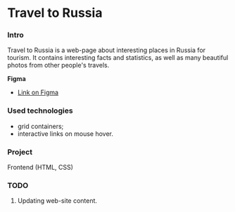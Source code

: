 # Travel to Russia

### Intro

Travel to Russia is a web-page about interesting places in Russia for tourism.
It contains interesting facts and statistics, as well as many beautiful photos from other people's travels.

**Figma**

* [Link on Figma](https://www.figma.com/file/5PRjsCbw44H8qclCnNrob7/Sprint-3_-Russia-_-desktop-%2B-mobile?node-id=28503%3A0&t=qV7CW6kbz7pJauPA-3)

### Used technologies

* grid containers;
* interactive links on mouse hover.

### Project

Frontend (HTML, CSS)

### TODO
1. Updating web-site content.
